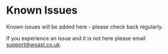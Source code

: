 # Known Issues

Known issues will be added here - please check back regularly.

If you experience an issue and it is not here please email support@wsast.co.uk.

